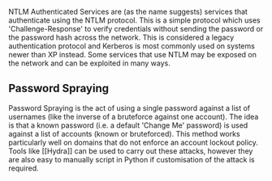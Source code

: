 NTLM Authenticated Services are (as the name suggests) services that authenticate using the NTLM protocol. This is a simple protocol which uses 'Challenge-Response' to verify credentials without sending the password or the password hash across the network. This is considered a legacy authentication protocol and Kerberos is most commonly used on systems newer than XP instead. Some services that use NTLM may be exposed on the network and can be exploited in many ways.

## Password Spraying

Password Spraying is the act of using a single password against a list of usernames (like the inverse of a bruteforce against one account). The idea is that a known password (i.e. a default 'Change Me' password) is used against a list of accounts (known or bruteforced). This method works particularly well on domains that do not enforce an account lockout policy. Tools like [[Hydra]] can be used to carry out these attacks, however they are also easy to manually script in Python if customisation of the attack is required.


